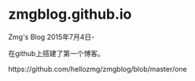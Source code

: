 # zmgblog.github.io
Zmg's Blog
2015年7月4日-<br>
 <p> 在github上搭建了第一个博客。</p>
https://github.com/hellozmg/zmgblog/blob/master/one
